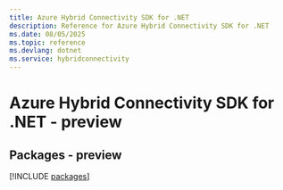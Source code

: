 ```yaml
---
title: Azure Hybrid Connectivity SDK for .NET
description: Reference for Azure Hybrid Connectivity SDK for .NET
ms.date: 08/05/2025
ms.topic: reference
ms.devlang: dotnet
ms.service: hybridconnectivity
---
```

# Azure Hybrid Connectivity SDK for .NET - preview
## Packages - preview
[!INCLUDE [packages](hybrid-connectivity-index.md)]